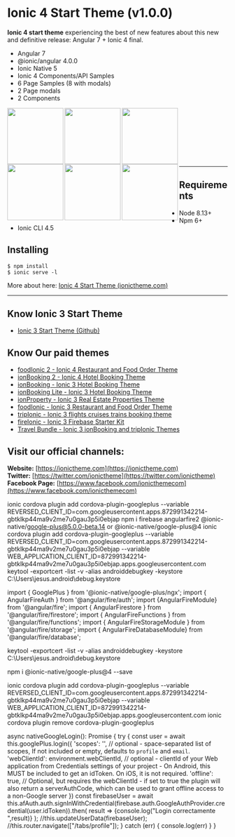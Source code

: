 Ionic 4 Start Theme (v1.0.0)
==========
**Ionic 4 start theme** experiencing the best of new features about this new and definitive release: Angular 7 + Ionic 4 final. 

* Angular 7
* @ionic/angular 4.0.0
* Ionic Native 5
* Ionic 4 Components/API Samples
* 6 Page Samples (8 with modals)
* 2 Page modals
* 2 Components

<img src="https://github.com/ionictheme/ionic4-start-theme/blob/master/src/assets/img/Ionic4_Start_Theme-preview01.png" width="128" align="left"><img src="https://github.com/ionictheme/ionic4-start-theme/blob/master/src/assets/img/Ionic4_Start_Theme-preview02.png" width="128" align="left"><img src="https://github.com/ionictheme/ionic4-start-theme/blob/master/src/assets/img/Ionic4_Start_Theme-preview03.png" width="128" align="left"><img src="https://github.com/ionictheme/ionic4-start-theme/blob/master/src/assets/img/Ionic4_Start_Theme-preview04.png" width="128" align="left"><img src="https://github.com/ionictheme/ionic4-start-theme/blob/master/src/assets/img/Ionic4_Start_Theme-preview05.png" width="128" align="left"><img src="https://github.com/ionictheme/ionic4-start-theme/blob/master/src/assets/img/Ionic4_Start_Theme-preview06.png" width="128" align="left">

<br><br><br><br><br><br><br>

---

Requirements
------------

* Node 8.13+
* Npm 6+
* Ionic CLI 4.5

Installing
------------

```
$ npm install
$ ionic serve -l
```

More about here: [Ionic 4 Start Theme (ionictheme.com)](https://ionictheme.com/ionic4-start-theme-free)

___

## Know Ionic 3 Start Theme

* [Ionic 3 Start Theme (Github)](https://github.com/ionictheme/ionic3-start-theme)

## Know Our paid themes

* [foodIonic 2 - Ionic 4 Restaurant and Food Order Theme](https://ionictheme.com/foodionic2-ionic4-restaurant-food-order-theme)
* [ionBooking 2 - Ionic 4 Hotel Booking Theme](https://ionictheme.com/ionbooking2-ionic4-hotel-booking-theme)
* [ionBooking - Ionic 3 Hotel Booking Theme](https://ionictheme.com/ionbooking-ionic3-hotel-booking-theme)
* [ionBooking Lite - Ionic 3 Hotel Booking Theme](https://ionictheme.com/ionbooking-lite-ionic3-hotel-booking-theme)
* [ionProperty - Ionic 3 Real Estate Properties Theme](https://ionictheme.com/ionproperty-ionic3-realestate-properties-theme)
* [foodIonic - Ionic 3 Restaurant and Food Order Theme](https://ionictheme.com/foodionic-ionic3-restaurant-food-order-theme)
* [tripIonic - Ionic 3 flights cruises trains booking theme](https://ionictheme.com/tripionic-ionic3-flights-cruises-trains-booking-theme)
* [fireIonic - Ionic 3 Firebase Starter Kit](https://ionictheme.com/fireionic-ionic3-firebase-starter-kit)
* [Travel Bundle - Ionic 3 ionBooking and tripIonic Themes](https://ionictheme.com/travelbundle-ionic3-themes)


## Visit our official channels:

**Website:**
[https://ionictheme.com](https://ionictheme.com)
<br>
**Twitter:**
[https://twitter.com/ionictheme](https://twitter.com/ionictheme)
<br>
**Facebook Page:**
[https://www.facebook.com/ionicthemecom](https://www.facebook.com/ionicthemecom)



ionic cordova plugin add cordova-plugin-googleplus --variable REVERSED_CLIENT_ID=com.googleusercontent.apps.872991342214-gbtklkp44ma9v2me7u0gau3p5i0ebjap
npm i firebase angularfire2
@ionic-native/google-plus@5.0.0-beta.14 or @ionic-native/google-plus@4 
ionic cordova plugin add cordova-plugin-googleplus --variable REVERSED_CLIENT_ID=com.googleusercontent.apps.872991342214-gbtklkp44ma9v2me7u0gau3p5i0ebjap --variable WEB_APPLICATION_CLIENT_ID=872991342214-gbtklkp44ma9v2me7u0gau3p5i0ebjap.apps.googleusercontent.com
keytool -exportcert -list -v -alias androiddebugkey -keystore C:\Users\jesus\.android\debug.keystore


import { GooglePlus } from '@ionic-native/google-plus/ngx';
import { AngularFireAuth } from '@angular/fire/auth';
import {AngularFireModule} from '@angular/fire';
import { AngularFirestore } from '@angular/fire/firestore';
import { AngularFireFunctions } from '@angular/fire/functions';
import { AngularFireStorageModule } from '@angular/fire/storage';
import { AngularFireDatabaseModule} from '@angular/fire/database';






keytool -exportcert -list -v -alias androiddebugkey -keystore C:\Users\jesus\.android\debug.keystore

npm i @ionic-native/google-plus@4 --save

ionic cordova plugin add cordova-plugin-googleplus --variable REVERSED_CLIENT_ID=com.googleusercontent.apps.872991342214-gbtklkp44ma9v2me7u0gau3p5i0ebjap --variable WEB_APPLICATION_CLIENT_ID=872991342214-gbtklkp44ma9v2me7u0gau3p5i0ebjap.apps.googleusercontent.com
ionic cordova plugin remove cordova-plugin-googleplus
    
  async nativeGoogleLogin(): Promise<void> {
    try {
      const user = await this.googlePlus.login({
        'scopes': '', // optional - space-separated list of scopes, If not included or empty, defaults to `profile` and `email`.
        'webClientId': environment.webClientId, // optional - clientId of your Web application from Credentials settings of your project - On Android, this MUST be included to get an idToken. On iOS, it is not required.
        'offline': true, // Optional, but requires the webClientId - if set to true the plugin will also return a serverAuthCode, which can be used to grant offline access to a non-Google server
      })
      const firebaseUser = await this.afAuth.auth.signInWithCredential(firebase.auth.GoogleAuthProvider.credential(user.idToken)).then(
        result => {console.log("Login correctamente ",result)}
      );
     //this.updateUserData(firebaseUser);
      //this.router.navigate(["/tabs/profile"]);
    } catch (err) {
       console.log(err)
    }
  }


